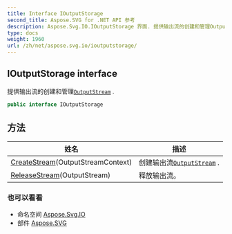 ```yaml
---
title: Interface IOutputStorage
second_title: Aspose.SVG for .NET API 参考
description: Aspose.Svg.IO.IOutputStorage 界面. 提供输出流的创建和管理OutputStream .
type: docs
weight: 1960
url: /zh/net/aspose.svg.io/ioutputstorage/
---
```

## IOutputStorage interface

提供输出流的创建和管理[`OutputStream`](../outputstream/) .

```csharp
public interface IOutputStorage
```

## 方法

| 姓名 | 描述 |
| --- | --- |
| [CreateStream](../../aspose.svg.io/ioutputstorage/createstream/)(OutputStreamContext) | 创建输出流[`OutputStream`](../outputstream/) . |
| [ReleaseStream](../../aspose.svg.io/ioutputstorage/releasestream/)(OutputStream) | 释放输出流。 |

### 也可以看看

* 命名空间 [Aspose.Svg.IO](../../aspose.svg.io/)
* 部件 [Aspose.SVG](../../)


